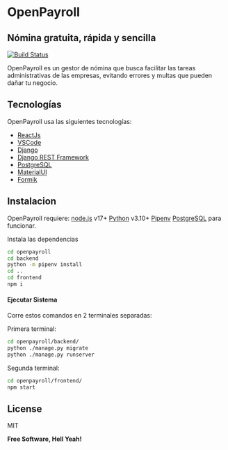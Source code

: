 # OpenPayroll
## Nómina gratuita, rápida y sencilla
[![Build Status](https://travis-ci.org/joemccann/dillinger.svg?branch=master)](https://github.com/RoboGodzilla/open-payroll)

OpenPayroll es un gestor de nómina que busca facilitar las tareas administrativas de las empresas,
evitando errores y multas que pueden dañar tu negocio.

## Tecnologías

OpenPayroll usa las siguientes tecnologías:

- [ReactJs]
- [VSCode]
- [Django]
- [Django REST Framework]
- [PostgreSQL]
- [MaterialUI]
- [Formik]

## Instalacion

OpenPayroll requiere:
[node.js] v17+
[Python](https://www.python.org/downloads/) v3.10+
[Pipenv](https://pipenv.pypa.io/en/latest/)
[PostgreSQL]
para funcionar.

Instala las dependencias

```sh
cd openpayroll
cd backend
python -m pipenv install
cd ..
cd frontend
npm i
```

#### Ejecutar Sistema

Corre estos comandos en 2 terminales separadas:

Primera terminal:
```sh
cd openpayroll/backend/
python ./manage.py migrate
python ./manage.py runserver
```
Segunda terminal:
```sh
cd openpayroll/frontend/
npm start
```

## License

MIT

**Free Software, Hell Yeah!**

[//]: # (Estos son links de referencia)

   [node.js]: <http://nodejs.org>
   [ReactJs]: <https://es.reactjs.org/>
   [VSCode]: <https://code.visualstudio.com/>
   [Django]: <https://www.djangoproject.com/>
   [Django REST Framework]: <https://www.django-rest-framework.org/>
   [PostgreSQL]: <https://www.postgresql.org/download/>
   [MaterialUI]: <https://mui.com/>
   [Formik]: <https://formik.org/>

